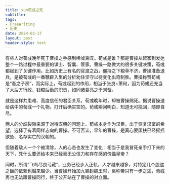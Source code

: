 ```yaml
---
title: xun荀彧之死
subtitle: 
tags: 
- FreeWriting
- 历史
date: 2024-03-17
layout: post
header-style: text
---
```


有些人对荀彧晚年死于曹操之手感到唏嘘哀叹。荀彧是谁？那是曹操从起家到发达整个一路过程中最重要的谋士、智囊、管家。曹操一路做大的很多关键决策，荀彧都起到了关键作用。比如历史上有名的官渡之战，僵持之下粮草不济，曹操准备退兵，是被荀彧的一番鞭辟入里的分析劝住坚守以待变化出奇制胜。曹操称赞荀彧是“吾之子房”，而实际上，荀彧起到的作用，相当于张良+萧何，因为荀彧还充当了大后方行政、钱粮后勤的职责，如同诸葛亮之于刘备。

就是这样共患难、高度信任的君臣关系，荀彧晚年时，却被曹操赐死。据说曹操送给病中的荀彧一个礼物，打开后确实空的。荀彧瞬间明白，知道无可挽回，随即自尽。

两人的分歧裂隙来源于对待汉朝的问题上。荀彧本身作为汉臣，出于恢复汉室的希望，选择了有着同样志向的曹操。不可否认，早年的曹操，是真心要匡扶已经摇摇欲坠、名存实亡的汉朝的。

但随着敌人一个个被清除，人的心态也发生了变化：相当于是我冒死亲手打下来的天下，凭什么要还给本来已经毫无公信力和存在感的傀儡皇帝？

同时，所谓“飞鸟尽良弓藏”，业务已经步入正轨，人才越来越多，对特定几个股肱之臣的依赖也越来越少。当曹操开始加九锡封魏王时，离称帝只有一步之遥，荀彧再也无法跟曹操同行，终于公开站在了曹操的对立面。